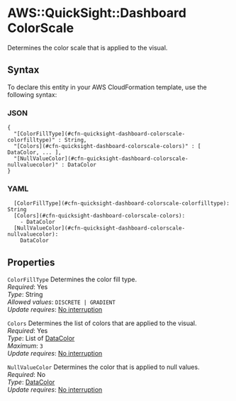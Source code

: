 # AWS::QuickSight::Dashboard ColorScale<a name="aws-properties-quicksight-dashboard-colorscale"></a>

Determines the color scale that is applied to the visual\.

## Syntax<a name="aws-properties-quicksight-dashboard-colorscale-syntax"></a>

To declare this entity in your AWS CloudFormation template, use the following syntax:

### JSON<a name="aws-properties-quicksight-dashboard-colorscale-syntax.json"></a>

```
{
  "[ColorFillType](#cfn-quicksight-dashboard-colorscale-colorfilltype)" : String,
  "[Colors](#cfn-quicksight-dashboard-colorscale-colors)" : [ DataColor, ... ],
  "[NullValueColor](#cfn-quicksight-dashboard-colorscale-nullvaluecolor)" : DataColor
}
```

### YAML<a name="aws-properties-quicksight-dashboard-colorscale-syntax.yaml"></a>

```
  [ColorFillType](#cfn-quicksight-dashboard-colorscale-colorfilltype): String
  [Colors](#cfn-quicksight-dashboard-colorscale-colors):
    - DataColor
  [NullValueColor](#cfn-quicksight-dashboard-colorscale-nullvaluecolor):
    DataColor
```

## Properties<a name="aws-properties-quicksight-dashboard-colorscale-properties"></a>

`ColorFillType` <a name="cfn-quicksight-dashboard-colorscale-colorfilltype"></a>
Determines the color fill type\.  
_Required_: Yes  
_Type_: String  
_Allowed values_: `DISCRETE | GRADIENT`  
_Update requires_: [No interruption](https://docs.aws.amazon.com/AWSCloudFormation/latest/UserGuide/using-cfn-updating-stacks-update-behaviors.html#update-no-interrupt)

`Colors` <a name="cfn-quicksight-dashboard-colorscale-colors"></a>
Determines the list of colors that are applied to the visual\.  
_Required_: Yes  
_Type_: List of [DataColor](aws-properties-quicksight-dashboard-datacolor.md)  
_Maximum_: `3`  
_Update requires_: [No interruption](https://docs.aws.amazon.com/AWSCloudFormation/latest/UserGuide/using-cfn-updating-stacks-update-behaviors.html#update-no-interrupt)

`NullValueColor` <a name="cfn-quicksight-dashboard-colorscale-nullvaluecolor"></a>
Determines the color that is applied to null values\.  
_Required_: No  
_Type_: [DataColor](aws-properties-quicksight-dashboard-datacolor.md)  
_Update requires_: [No interruption](https://docs.aws.amazon.com/AWSCloudFormation/latest/UserGuide/using-cfn-updating-stacks-update-behaviors.html#update-no-interrupt)
